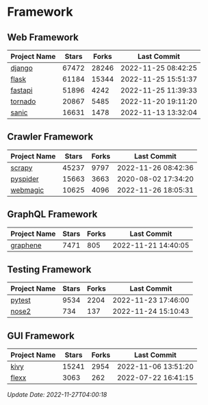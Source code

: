 # Framework

## Web Framework
| Project Name | Stars | Forks | Last Commit |
| ------------ | ----- | ----- | ----------- |
| [django](https://github.com/django/django) | 67472 | 28246 | 2022-11-25 08:42:25 |
| [flask](https://github.com/pallets/flask) | 61184 | 15344 | 2022-11-25 15:51:37 |
| [fastapi](https://github.com/tiangolo/fastapi) | 51896 | 4242 | 2022-11-25 11:39:33 |
| [tornado](https://github.com/tornadoweb/tornado) | 20867 | 5485 | 2022-11-20 19:11:20 |
| [sanic](https://github.com/sanic-org/sanic) | 16631 | 1478 | 2022-11-13 13:32:04 |

## Crawler Framework
| Project Name | Stars | Forks | Last Commit |
| ------------ | ----- | ----- | ----------- |
| [scrapy](https://github.com/scrapy/scrapy) | 45237 | 9797 | 2022-11-26 08:42:36 |
| [pyspider](https://github.com/binux/pyspider) | 15663 | 3663 | 2020-08-02 17:34:20 |
| [webmagic](https://github.com/code4craft/webmagic) | 10625 | 4096 | 2022-11-26 18:05:31 |

## GraphQL Framework
| Project Name | Stars | Forks | Last Commit |
| ------------ | ----- | ----- | ----------- |
| [graphene](https://github.com/graphql-python/graphene) | 7471 | 805 | 2022-11-21 14:40:05 |

## Testing Framework
| Project Name | Stars | Forks | Last Commit |
| ------------ | ----- | ----- | ----------- |
| [pytest](https://github.com/pytest-dev/pytest) | 9534 | 2204 | 2022-11-23 17:46:00 |
| [nose2](https://github.com/nose-devs/nose2) | 734 | 137 | 2022-11-24 15:10:43 |

## GUI Framework
| Project Name | Stars | Forks | Last Commit |
| ------------ | ----- | ----- | ----------- |
| [kivy](https://github.com/kivy/kivy) | 15241 | 2954 | 2022-11-06 13:51:20 |
| [flexx](https://github.com/flexxui/flexx) | 3063 | 262 | 2022-07-22 16:41:15 |

*Update Date: 2022-11-27T04:00:18*